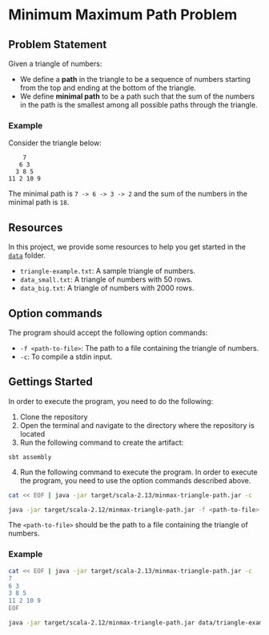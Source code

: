 # Minimum Maximum Path Problem

## Problem Statement

Given a triangle of numbers:

- We define a **path** in the triangle to be a sequence of numbers starting from the top and ending at the bottom of the
  triangle.
- We define **minimal path** to be a path such that the sum of the numbers in the path is the smallest among all possible
  paths through the triangle.

### Example

Consider the triangle below:

```
    7
   6 3
  3 8 5
11 2 10 9
```

The minimal path is `7 -> 6 -> 3 -> 2` and the sum of the numbers in the minimal path is `18`.

## Resources

In this project, we provide some resources to help you get started in the [`data`](./data) folder.

- `triangle-example.txt`: A sample triangle of numbers.
- `data_small.txt`: A triangle of numbers with 50 rows.
- `data_big.txt`: A triangle of numbers with 2000 rows.

## Option commands

The program should accept the following option commands:

- `-f <path-to-file>`: The path to a file containing the triangle of numbers.
- `-c`: To compile a stdin input.

## Gettings Started

In order to execute the program, you need to do the following:

1. Clone the repository
2. Open the terminal and navigate to the directory where the repository is located
3. Run the following command to create the artifact:

```
sbt assembly
```

4. Run the following command to execute the program. In order to execute the program, you need to use the option
   commands described above.

```bash
cat << EOF | java -jar target/scala-2.13/minmax-triangle-path.jar -c
```

```bash
java -jar target/scala-2.12/minmax-triangle-path.jar -f <path-to-file>
```

The `<path-to-file>` should be the path to a file containing the triangle of numbers.

### Example

```bash
cat << EOF | java -jar target/scala-2.13/minmax-triangle-path.jar -c
7
6 3
3 8 5
11 2 10 9
EOF
```


```bash
java -jar target/scala-2.12/minmax-triangle-path.jar data/triangle-example.txt
```




